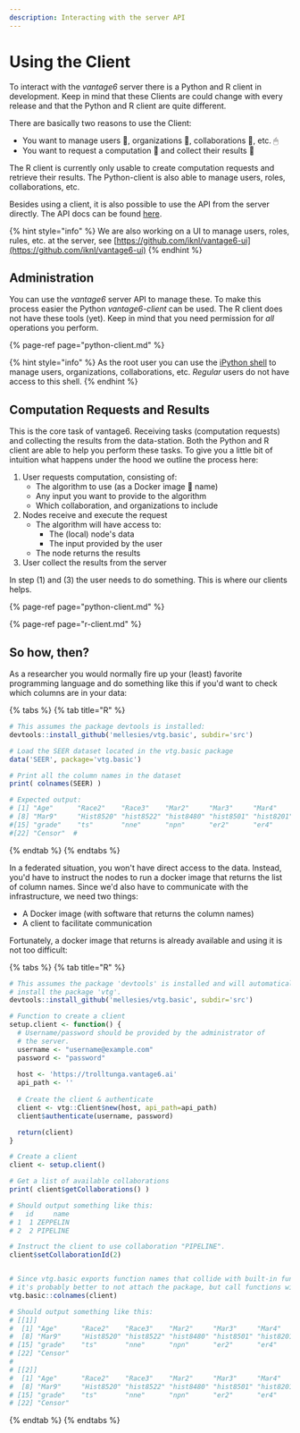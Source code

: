 ```yaml
---
description: Interacting with the server API
---
```


# Using the Client

To interact with the _vantage6_ server there is a Python and R client in development. Keep in mind that these Clients are could change with every release and that the Python and R client are quite different. 

There are basically two reasons to use the Client:

* You want to manage users 👥, organizations 🏢, collaborations 🤝, etc. 🖱 
* You want to request a computation 🧮 and collect their results 🧪 

The R client is currently only usable to create computation requests and retrieve their results. The Python-client is also able to manage users, roles, collaborations, etc.

Besides using a client, it is also possible to use the API from the server directly. The API docs can be found [here](https://harukas.vantage6.ai/apidocs).

{% hint style="info" %}
We are also working on a UI to manage users, roles, rules, etc. at the server, see [https://github.com/iknl/vantage6-ui](https://github.com/iknl/vantage6-ui)
{% endhint %}

## Administration

You can use the _vantage6_ server API to manage these. To make this process easier the Python _vantage6-client_ can be used. The R client does not have these tools \(yet\). Keep in mind that you need permission for _all_ operations you perform. 

{% page-ref page="python-client.md" %}

{% hint style="info" %}
As the root user you can use the [iPython shell](../running-the-server/shell.md) to manage users, organizations, collaborations, etc. _Regular_ users do not have access to this shell. 
{% endhint %}

## Computation Requests and Results

This is the core task of vantage6. Receiving tasks \(computation requests\) and collecting the results from the data-station. Both the Python and R client are able to help you perform these tasks. To give you a little bit of intuition what happens under the hood we outline the process here:

1. User requests computation, consisting of:
   * The algorithm to use \(as a Docker image 🐳 name\)
   * Any input you want to provide to the algorithm
   * Which collaboration, and organizations to include
2. Nodes receive and execute the request
   * The algorithm will have access to:
     * The \(local\) node's data
     * The input provided by the user
   * The node returns the results
3. User collect the results from the server

In step \(1\) and \(3\) the user needs to do something. This is where our clients helps.

{% page-ref page="python-client.md" %}

{% page-ref page="r-client.md" %}

## So how, then?

As a researcher you would normally fire up your \(least\) favorite programming language and do something like this if you'd want to check which columns are in your data:

{% tabs %}
{% tab title="R" %}
```r
# This assumes the package devtools is installed:
devtools::install_github('mellesies/vtg.basic', subdir='src')

# Load the SEER dataset located in the vtg.basic package
data('SEER', package='vtg.basic')

# Print all the column names in the dataset
print( colnames(SEER) )

# Expected output:
# [1] "Age"      "Race2"    "Race3"    "Mar2"     "Mar3"     "Mar4"     "Mar5"    
# [8] "Mar9"     "Hist8520" "hist8522" "hist8480" "hist8501" "hist8201" "hist8211"
#[15] "grade"    "ts"       "nne"      "npn"      "er2"      "er4"      "Time"    
#[22] "Censor"  # 
```
{% endtab %}
{% endtabs %}

In a federated situation, you won't have direct access to the data. Instead, you'd have to instruct the nodes to run a docker image that returns the list of column names. Since we'd also have to communicate with the infrastructure, we need two things:

* A Docker image \(with software that returns the column names\)
* A client to facilitate communication

Fortunately, a docker image that returns is already available and using it is not too difficult:

{% tabs %}
{% tab title="R" %}
```r
# This assumes the package 'devtools' is installed and will automatically
# install the package 'vtg'.
devtools::install_github('mellesies/vtg.basic', subdir='src')

# Function to create a client
setup.client <- function() {
  # Username/password should be provided by the administrator of
  # the server.
  username <- "username@example.com"
  password <- "password"
  
  host <- 'https://trolltunga.vantage6.ai'
  api_path <- ''
  
  # Create the client & authenticate
  client <- vtg::Client$new(host, api_path=api_path)
  client$authenticate(username, password)

  return(client)
}

# Create a client
client <- setup.client()

# Get a list of available collaborations
print( client$getCollaborations() )

# Should output something like this:
#   id     name
# 1  1 ZEPPELIN
# 2  2 PIPELINE

# Instruct the client to use collaboration "PIPELINE".
client$setCollaborationId(2)


# Since vtg.basic exports function names that collide with built-in functions, 
# it's probably better to not attach the package, but call functions with a prefix instead. 
vtg.basic::colnames(client)

# Should output something like this:
# [[1]]
#  [1] "Age"      "Race2"    "Race3"    "Mar2"     "Mar3"     "Mar4"     "Mar5"    
#  [8] "Mar9"     "Hist8520" "hist8522" "hist8480" "hist8501" "hist8201" "hist8211"
# [15] "grade"    "ts"       "nne"      "npn"      "er2"      "er4"      "Time"    
# [22] "Censor"  
# 
# [[2]]
#  [1] "Age"      "Race2"    "Race3"    "Mar2"     "Mar3"     "Mar4"     "Mar5"    
#  [8] "Mar9"     "Hist8520" "hist8522" "hist8480" "hist8501" "hist8201" "hist8211"
# [15] "grade"    "ts"       "nne"      "npn"      "er2"      "er4"      "Time"    
# [22] "Censor"  
```
{% endtab %}
{% endtabs %}

